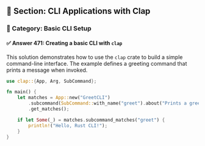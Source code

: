 ## 📘 Section: CLI Applications with Clap  
### 🔹 Category: Basic CLI Setup  
#### ✅ Answer 471: Creating a basic CLI with `clap`

This solution demonstrates how to use the `clap` crate to build a simple command-line interface. The example defines a greeting command that prints a message when invoked.

```rust
use clap::{App, Arg, SubCommand};

fn main() {
    let matches = App::new("GreetCLI")
        .subcommand(SubCommand::with_name("greet").about("Prints a greeting"))
        .get_matches();

    if let Some(_) = matches.subcommand_matches("greet") {
        println!("Hello, Rust CLI!");
    }
}
```
